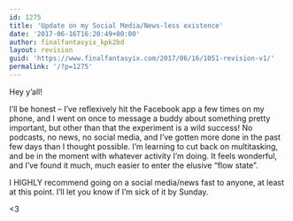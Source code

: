 ```yaml
---
id: 1275
title: 'Update on my Social Media/News-less existence'
date: '2017-06-16T16:20:49+00:00'
author: finalfantasyix_kpk2bd
layout: revision
guid: 'https://www.finalfantasyix.com/2017/06/16/1051-revision-v1/'
permalink: '/?p=1275'
---
```


Hey y’all!

I’ll be honest – I’ve reflexively hit the Facebook app a few times on my phone, and I went on once to message a buddy about something pretty important, but other than that the experiment is a wild success! No podcasts, no news, no social media, and I’ve gotten more done in the past few days than I thought possible. I’m learning to cut back on multitasking, and be in the moment with whatever activity I’m doing. It feels wonderful, and I’ve found it much, much easier to enter the elusive “flow state”.

I HIGHLY recommend going on a social media/news fast to anyone, at least at this point. I’ll let you know if I’m sick of it by Sunday.

&lt;3